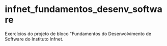 # infnet_fundamentos_desenv_software
 Exercícios do projeto de bloco "Fundamentos do Desenvolvimento de Software  do Instituto Infnet.
